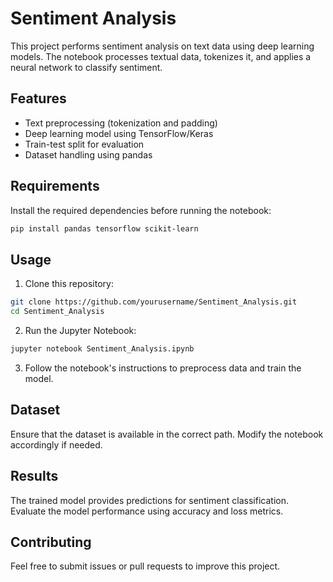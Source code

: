 # Sentiment Analysis

This project performs sentiment analysis on text data using deep learning models. The notebook processes textual data, tokenizes it, and applies a neural network to classify sentiment.

## Features
- Text preprocessing (tokenization and padding)
- Deep learning model using TensorFlow/Keras
- Train-test split for evaluation
- Dataset handling using pandas

## Requirements
Install the required dependencies before running the notebook:
```bash
pip install pandas tensorflow scikit-learn
```

## Usage
1. Clone this repository:
```bash
git clone https://github.com/yourusername/Sentiment_Analysis.git
cd Sentiment_Analysis
```
2. Run the Jupyter Notebook:
```bash
jupyter notebook Sentiment_Analysis.ipynb
```
3. Follow the notebook's instructions to preprocess data and train the model.

## Dataset
Ensure that the dataset is available in the correct path. Modify the notebook accordingly if needed.

## Results
The trained model provides predictions for sentiment classification. Evaluate the model performance using accuracy and loss metrics.

## Contributing
Feel free to submit issues or pull requests to improve this project.


